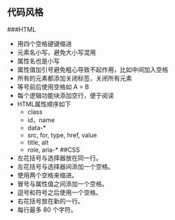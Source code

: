 ## 代码风格
###HTML
- 用四个空格键键缩进
- 元素名小写，避免大小写混用
- 属性名也是小写
- 属性值加引号避免粗心导致不起作用，比如中间加入空格
- 所有的元素都添加关闭标签，关闭所有元素
- 等号前后使用空格如 A = B
- 每个逻辑功能块添加空行，便于阅读
- HTML属性顺序如下
   - class
   - id，name
   - data-*
   - src, for, type, href, value
   - title, alt
   - role, aria-*
##CSS
 - 左花括号与选择器放在同一行。
 - 左花括号与选择器间添加一个空格。
 - 使用两个空格来缩进。
 - 冒号与属性值之间添加一个空格。
 - 逗号和符号之后使用一个空格。
 - 右花括号放在新的一行。
 - 每行最多 80 个字符。
